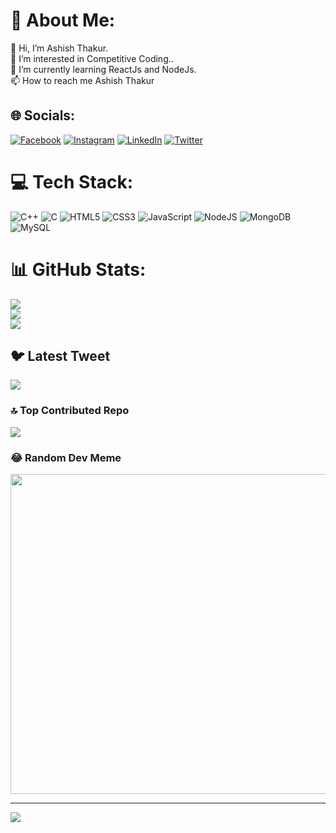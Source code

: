 # 💫 About Me:
👋 Hi, I’m Ashish Thakur.<br>👀 I’m interested in Competitive Coding..<br>🌱 I’m currently learning ReactJs and NodeJs.<br>📫 How to reach me Ashish Thakur


## 🌐 Socials:
[![Facebook](https://img.shields.io/badge/Facebook-%231877F2.svg?logo=Facebook&logoColor=white)](https://facebook.com/https://www.facebook.com/profile.php?id=100023826243135) [![Instagram](https://img.shields.io/badge/Instagram-%23E4405F.svg?logo=Instagram&logoColor=white)](https://instagram.com/aakash_172_) [![LinkedIn](https://img.shields.io/badge/LinkedIn-%230077B5.svg?logo=linkedin&logoColor=white)](https://linkedin.com/in/aakash172) [![Twitter](https://img.shields.io/badge/Twitter-%231DA1F2.svg?logo=Twitter&logoColor=white)](https://twitter.com/aakash_172) 

# 💻 Tech Stack:
![C++](https://img.shields.io/badge/c++-%2300599C.svg?style=for-the-badge&logo=c%2B%2B&logoColor=white) ![C](https://img.shields.io/badge/c-%2300599C.svg?style=for-the-badge&logo=c&logoColor=white) ![HTML5](https://img.shields.io/badge/html5-%23E34F26.svg?style=for-the-badge&logo=html5&logoColor=white) ![CSS3](https://img.shields.io/badge/css3-%231572B6.svg?style=for-the-badge&logo=css3&logoColor=white) ![JavaScript](https://img.shields.io/badge/javascript-%23323330.svg?style=for-the-badge&logo=javascript&logoColor=%23F7DF1E) ![NodeJS](https://img.shields.io/badge/node.js-6DA55F?style=for-the-badge&logo=node.js&logoColor=white) ![MongoDB](https://img.shields.io/badge/MongoDB-%234ea94b.svg?style=for-the-badge&logo=mongodb&logoColor=white) ![MySQL](https://img.shields.io/badge/mysql-%2300f.svg?style=for-the-badge&logo=mysql&logoColor=white)
# 📊 GitHub Stats:
![](https://github-readme-stats.vercel.app/api?username=aakash172&theme=radical&hide_border=false&include_all_commits=true&count_private=true)<br/>
![](https://github-readme-streak-stats.herokuapp.com/?user=aakash172&theme=radical&hide_border=false)<br/>
![](https://github-readme-stats.vercel.app/api/top-langs/?username=aakash172&theme=radical&hide_border=false&include_all_commits=true&count_private=true&layout=compact)

## 🐦 Latest Tweet
[![](https://gtce.itsvg.in/api?username=aakash_172)](https://github.com/VishwaGauravIn/github-twitter-card-embed)

### 🔝 Top Contributed Repo
![](https://github-contributor-stats.vercel.app/api?username=aakash172&limit=5&theme=dark&combine_all_yearly_contributions=true)

### 😂 Random Dev Meme
<img src="https://rm.up.railway.app/" width="512px"/>

---
[![](https://visitcount.itsvg.in/api?id=aakash172&icon=0&color=0)](https://visitcount.itsvg.in)
